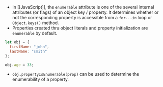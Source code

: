 - In [[JavaScript]], the `enumerable` attribute is one of the several internal attributes (or flags) of an object key / property. It determines whether or not the corresponding property is accessible from a `for...in` loop or `Object.keys()` method.
- Properties created thru object literals and property initialization are `enumerable` by default.

```js
let obj = {
  firstName: "john",
  lastName: "smith"
};

obj.age = 33;
```

- `obj.propertyIsEnumerable(prop)` can be used to determine the enumerability of a property.
